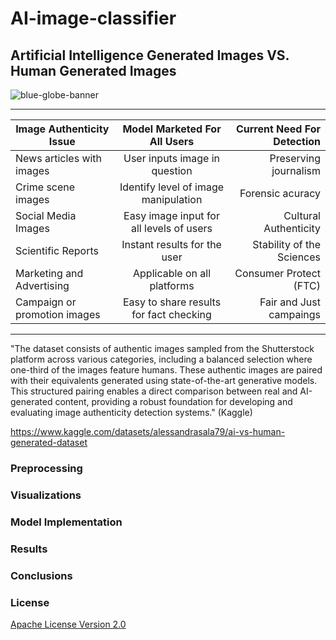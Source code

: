 
# AI-image-classifier
## Artificial Intelligence Generated Images VS. Human Generated Images

<p align="center">
   
   ![blue-globe-banner](https://github.com/user-attachments/assets/f1887d8c-e69f-4cf6-b431-be71803e623b)

   -----------------------------------------

|     Image Authenticity Issue         |     Model Marketed For All Users          |  Current Need For Detection      |
|--------------------------------------|:-----------------------------------------:|---------------------------------:|
|     News articles with images        |     User inputs image in question         | Preserving journalism            |
|        Crime scene images            |  Identify level of image manipulation     | Forensic acuracy                 |
|        Social Media Images           | Easy image input for all levels of users  | Cultural Authenticity            |
|        Scientific Reports            |      Instant results for the user         | Stability of the Sciences        |
|     Marketing and Advertising        |      Applicable on all platforms          | Consumer Protect (FTC)           |
|     Campaign or promotion images     | Easy to share results for fact checking   | Fair and Just campaings          |

--------------------------------------------

"The dataset consists of authentic images sampled from the Shutterstock platform across various categories, including a balanced selection where one-third of the images feature humans. These authentic images are paired with their equivalents generated using state-of-the-art generative models. This structured pairing enables a direct comparison between real and AI-generated content, providing a robust foundation for developing and evaluating image authenticity detection systems." (Kaggle)

https://www.kaggle.com/datasets/alessandrasala79/ai-vs-human-generated-dataset


### **Preprocessing**



### **Visualizations**


 
### **Model Implementation**



### **Results**


### **Conclusions** 

### **License**
[Apache License Version 2.0](https://www.apache.org/licenses/LICENSE-2.0)


![]()


